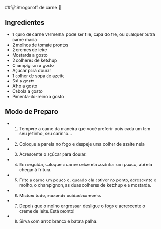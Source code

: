 ##:cow:  Strogonoff de carne :cow2:  



## Ingredientes 

- 1 quilo de carne vermelha, pode ser filé, capa do filé, ou qualquer outra carne macia
- 2 molhos de tomate prontos
- 2 cremes de leite
- Mostarda a gosto
- 2 colheres de ketchup
- Champignon a gosto
- Açúcar para dourar
- 1 colher de sopa de azeite
- Sal a gosto
- Alho a gosto
- Cebola a gosto
- Pimenta-do-reino a gosto



## Modo de Preparo

- 1. Tempere a carne da maneira que você preferir, pois cada um tem seu jeitinho, seu carinho...
- 2. Coloque a panela no fogo e despeje uma colher de azeite nela.
- 3. Acrescente o açúcar para dourar.
- 4. Em seguida, coloque a carne deixe ela cozinhar um pouco, até ela chegar à fritura.
- 5. Frite a carne um pouco e, quando ela estiver no ponto, acrescente o molho, o champignon, as duas colheres de ketchup e a mostarda.
- 6. Misture tudo, mexendo cuidadosamente.
- 7. Depois que o molho engrossar, desligue o fogo e acrescente o creme de leite. Está pronto!
- 8. Sirva com arroz branco e batata palha.